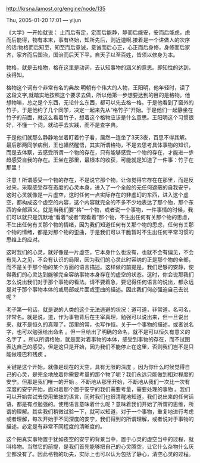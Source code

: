 http://krsna.lamost.org/engine/node/135

Thu, 2005-01-20 17:01 — yijun

《大学》一开始就说：
止而后有定，定而后能静，静而后能安，安而后能虑，虑而后能得，物有本末，事有终始，知所先后，则近道啊.接着是一个讲做人的次序的话:物格而后知至，知至而后意诚，意诚而后心正，心正而后身修，身修而后家齐，家齐而后国治，国治而后天下平。自天子以至百姓，皆须以修身为本。

物格，就是去格物，格在这里是动词，去认知事物的涵义的意思。即知性的达到，获得知。

格物这个词有个非常有名的典故:明朝有个伟大的人物，王阳明，他年轻时，读了这段文字,就踏实地按照这个要求去做，所以他第一步想要达到的目的是格物。他想物嘛，总之是个东西，无论什么东西，都可以先去格一格。于是他看到了窗外的竹子，于是他约了几个同学，决定一起来先从“格竹子”开始。于是他们一起静坐在竹子的前面，就这么看着竹子，想着这个格物应该是什么意思。王阳明这个习惯很好，不懂一个词，就动手去实践，而不是查字典。

于是他们就那么静静地坐着盯着竹子看，居然一连坐了3天3夜，百思不得其解。最后那两同学病倒，王也幡然醒悟，其实所谓格物，不是去思考具体事物的知识，而是去体察，去感受所谓一个物的存在，只有能够感受一个物的存在，才能进一步趋感受自我的存在。王坐在那里，最根本的收获，可能就是知道了一件事：竹子在那里！

注意！所谓感受一个物的存在，不是说它那个物，让你觉得它存在在那里，而是反过来，采取感受存在态度的心灵本身，进入了一个全般的无任何遮蔽的自我安宁，这时心灵就像是一片虚空，这时任何一点实际存在的非虚幻的东西，进入这个虚空，都构成这个虚空的内容，这个内容就完全的不多不少地表达了那个物，那个东西的全部涵义。就是当我们要“格”一个物，或者说一个事物，一件事情的时候，我们可以就只是沉默地“看着”或者“观看着”那个物，不生出任何有关那个物的思虑，不生出任何有关那个物的情绪，因为我们知道任何有关那个物的思虑，任何有关那个物的情绪，都是对那个物的歪曲，于是我们可以干脆暂时不生出任何平常习惯的思维上的应对。

这时我们的心灵，就好像是一片虚空，它本身什么也没有，也就不会有偏见，不会有先入之见，不会有认识的局限，因为我们的心灵此时容纳的正是那个物的全部，而不是关于那个物的某个方面的语言描述。这样做的前提是，我们足够的安静，使得我们的心灵达到能够完全容纳事物本身存在的虚空的状态。这时，你会说那我们怎么说出我们对于那个事物的看法。请不要着急，要记得任何语言的说出，都永远是对于那个事物本体的或局部或片面或歪曲的描述。因此我们何必强迫自己去说呢？

老子第一句话，就是说的人类的这个无法逃避的状况：道可道，非常道，名可名，非常名。就是说，道，作为事物背后在主宰真理，勉强可以说出来，但一旦说出来，就不是恒久的真理了，那里的常，也写作恒。关于一个事物的描述，或者说名字，也可以勉强给出命名 。但一旦给出了明确的命名，就不是可以恒久有意义的名字了 。所以所谓格物，就是面对着事物的本体，感受到事物的存在，而不试图表达自己的感受。但是这只是开始，因为我们不能停止在这里，否则我们岂不是只能做哑巴和残疾 。

关键是这个开始，就像是现在的天空，具有无限的深度 。因为你什么时候觉得自己的心灵，是完全地放着你需要考量的那个物了呢？我们永远只能做到相对程度的安宁。但那是我们唯一的开始 。不断地从那里开始，不断地从我们一次比一次有深度的安宁开始，面对着那个置于安宁的我们需要考量，需要处理的事物 。我们可以开始尝试去使用笨拙的语言，同时我们也很清醒地知道，我们说出来的任何话语，都是有点勉强的。使用语言意味着什么呢？意味着我们开始了所谓的思维，所谓的理解。其实我们稍微试验一下，就可以知道，对于一个事物，重复地进行考虑或者理解，每次开始于不同深度的安宁，我们得到的所谓理解，或者说对于事物的描述，必定是有非常不同程度的清晰度的。

这个把真实事物置于犹如夜空的安宁的背景当中，置于心灵的虚空当中的过程，就叫格物。当然它的前提，是我们首先能够把自己的心灵腾空，让它什么杂物什么灰尘都没有了。因此格物的功夫，实际上也可以认为包括了静心，清空心灵的过程。